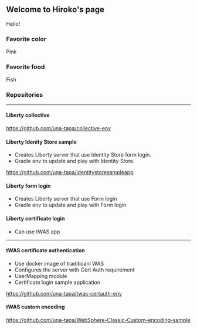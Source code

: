 ## Welcome to Hiroko's page

Hello! 

### Favorite color 

Pink

### Favorite food 

Fish 

### Repositories

---
#### Liberty collective
https://github.com/una-tapa/collective-env

#### Liberty Idenity Store sample 
- Creates Liberty server that use Identity Store form login. 
- Gradle env to update and play with Identity Store.

https://github.com/una-tapa/identitystoresampleapp

#### Liberty form login 
- Creates Liberty server that use Form login
- Gradle env to update and play with Form login

#### Liberty certificate login 
- Can use tWAS app 

--- 
#### tWAS certificate authentication 
- Use docker image of traditioanl WAS
- Configures the server with Cert Auth requirement
- UserMapping module 
- Certificate login sample application

https://github.com/una-tapa/twas-certauth-env

#### tWAS custom encoding 

https://github.com/una-tapa/WebSphere-Classic-Custom-encoding-sample


